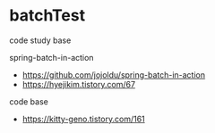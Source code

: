 # batchTest

code study base

spring-batch-in-action

- https://github.com/jojoldu/spring-batch-in-action
- https://hyejikim.tistory.com/67


code base 
- https://kitty-geno.tistory.com/161
